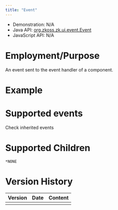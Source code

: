 ```yaml
---
title: "Event"
---
```



- Demonstration: N/A
- Java API: [org.zkoss.zk.ui.event.Event](https://www.zkoss.org/javadoc/latest/zk/org/zkoss/zk/ui/event/Event.html)
- JavaScript API: N/A

# Employment/Purpose

An event sent to the event handler of a component.

# Example

# Supported events

Check inherited events

# Supported Children

`*NONE`



# Version History

| Version | Date | Content |
|---------|------|---------|
|         |      |         |


